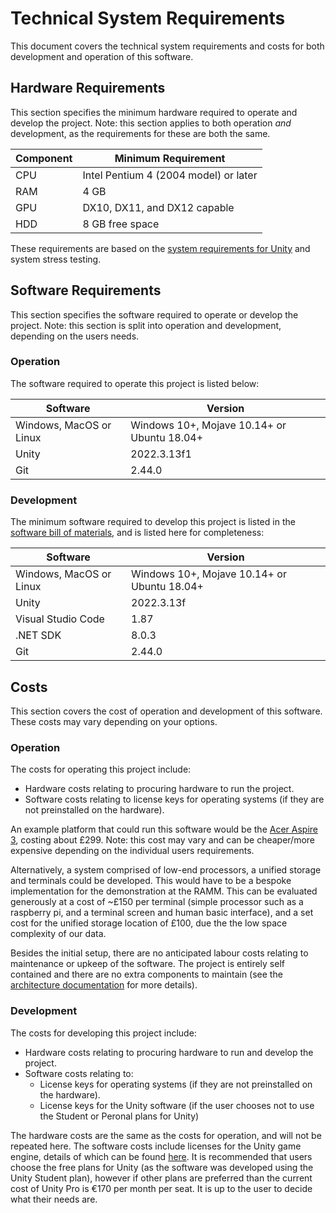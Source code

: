 # Technical System Requirements

This document covers the technical system requirements and costs for both development and operation of this software.

## Hardware Requirements

This section specifies the minimum hardware required to operate and develop the project. Note: this section applies to both operation *and* development, as the requirements for these are both the same.

| Component | Minimum Requirement |
| --- | --- |
| CPU | Intel Pentium 4 (2004 model) or later |
| RAM | 4 GB |
| GPU | DX10, DX11, and DX12 capable |
| HDD | 8 GB free space |

These requirements are based on the [system requirements for Unity](https://docs.unity3d.com/2022.3/Documentation/Manual/system-requirements.html) and system stress testing.

## Software Requirements

This section specifies the software required to operate or develop the project. Note: this section is split into operation and development, depending on the users needs.

### Operation

The software required to operate this project is listed below:

| Software | Version |
| --- | --- |
| Windows, MacOS or Linux | Windows 10+, Mojave 10.14+ or Ubuntu 18.04+ |
| Unity | 2022.3.13f1 |
| Git | 2.44.0 |

### Development

The minimum software required to develop this project is listed in the [software bill of materials](/docs/software_bom.xlsx), and is listed here for completeness:

| Software | Version |
| --- | --- |
| Windows, MacOS or Linux | Windows 10+, Mojave 10.14+ or Ubuntu 18.04+ |
| Unity | 2022.3.13f |
| Visual Studio Code | 1.87 |
| .NET SDK | 8.0.3 |
| Git | 2.44.0 |

## Costs

This section covers the cost of operation and development of this software. These costs may vary depending on your options.

### Operation

The costs for operating this project include:
- Hardware costs relating to procuring hardware to run the project.
- Software costs relating to license keys for operating systems (if they are not preinstalled on the hardware).

An example platform that could run this software would be the [Acer Aspire 3](https://www.currys.co.uk/products/acer-aspire-3-15.6-laptop-intel-core-i3-128-gb-ssd-silver-10226972.html), costing about £299. Note: this cost may vary and can be cheaper/more expensive depending on the individual users requirements.

Alternatively, a system comprised of low-end processors, a unified storage and terminals could be developed. This would have to be a bespoke implementation for the demonstration at the RAMM. This can be evaluated generously at a cost of ~£150 per terminal (simple processor such as a raspberry pi, and a terminal screen and human basic interface), and a set cost for the unified storage location of £100, due the the low space complexity of our data.

Besides the initial setup, there are no anticipated labour costs relating to maintenance or upkeep of the software. The project is entirely self contained and there are no extra components to maintain (see the [architecture documentation](/docs/architecture/README.md) for more details).

### Development

The costs for developing this project include:
- Hardware costs relating to procuring hardware to run and develop the project.
- Software costs relating to:
    - License keys for operating systems (if they are not preinstalled on the hardware).
    - License keys for the Unity software (if the user chooses not to use the Student or Peronal plans for Unity)

The hardware costs are the same as the costs for operation, and will not be repeated here. The software costs include licenses for the Unity game engine, details of which can be found [here](https://unity.com/pricing). It is recommended that users choose the free plans for Unity (as the software was developed using the Unity Student plan), however if other plans are preferred than the current cost of Unity Pro is €170 per month per seat. It is up to the user to decide what their needs are.
